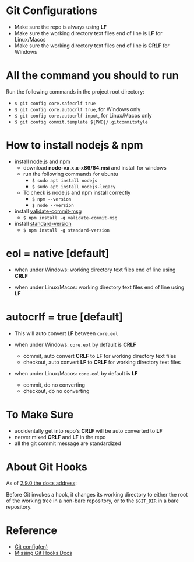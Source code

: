 # Git Configurations
- Make sure the repo is always using **LF**
- Make sure the working directory text files end of line is **LF** for Linux/Macos
- Make sure the working directory text files end of line is **CRLF** for Windows

# All the command you should to run
Run the following commands in the project root directory:
  - `$ git config core.safecrlf true`
  - `$ git config core.autocrlf true`, for Windows only
  - `$ git config core.autocrlf input`, for Linux/Macos only
  - `$ git config commit.template ${PWD}/.gitcommitstyle`

# How to install nodejs & npm

[node_js_url]: https://nodejs.org/en/
[node_js_npm_url]: https://www.npmjs.com/
[validate_commit_msg_url]: https://github.com/conventional-changelog/validate-commit-msg
[standard_version_url]: https://github.com/conventional-changelog/standard-version

- install [node.js][node_js_url] and [npm][node_js_npm_url]
  - download **node-vx.x.x-x86/64.msi** and install for windows
  - run the following commands for ubuntu
    - `$ sudo apt install nodejs`
    - `$ sudo apt install nodejs-legacy`
  - To check is node.js and npm install correctly
    - `$ npm --version`
    - `$ node --version`
- install [validate-commit-msg][validate_commit_msg_url]
  - `$ npm install -g validate-commit-msg`
- install [standard-version][standard_version_url]
  - `$ npm install -g standard-version`

# eol = native      [default]
- when under Windows:
  working directory text files end of line using **CRLF**

- when under Linux/Macos:
  working directory text files end of line using **LF**

# autocrlf = true   [default]
- This will auto convert **LF** between `core.eol`
- when under Windows: `core.eol` by default is **CRLF**
  - commit, auto convert **CRLF** to **LF** for working directory text files
  - checkout, auto convert **LF** to **CRLF** for working directory text files

- when under Linux/Macos: `core.eol` by default is **LF**
  - commit, do no converting
  - checkout, do no converting

# To Make Sure
- accidentally get into repo's **CRLF** will be auto converted to **LF**
- nerver mixed **CRLF** and **LF** in the repo
- all the git commit message are standardized

# About Git Hooks
As of [2.9.0 the docs address][git_scm_docs_githooks_url]:

Before Git invokes a hook, it changes its working directory to either the root of the working tree
in a non-bare repository, or to the `$GIT_DIR` in a bare repository.

[git_scm_docs_githooks_url]: https://git-scm.com/docs/githooks/2.9.0

# Reference
- [Git config(en)][git_config_url]
- [Missing Git Hooks Docs][missing_git_hooks_docs_url]

[git_config_url]: https://git-scm.com/docs/git-config
[missing_git_hooks_docs_url]: https://longair.net/blog/2011/04/09/missing-git-hooks-documentation

